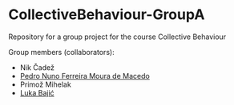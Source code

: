 # CollectiveBehaviour-GroupA
Repository for a group project for the course Collective Behaviour


Group members (collaborators):
- Nik Čadež
- [Pedro Nuno Ferreira Moura de Macedo](https://github.com/pedronunomacedo)
- Primož Mihelak
- [Luka Bajić](https://github.com/bajicluka01)
